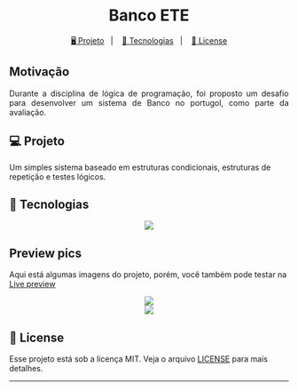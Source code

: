 <h1 align="center">
  Banco ETE
</h1>

<p align="center">
  <a href="#-projeto">🖥️ Projeto</a>&nbsp;&nbsp;&nbsp;|&nbsp;&nbsp;&nbsp;
  <a href="#-tecnologias">🚀 Tecnologias</a>&nbsp;&nbsp;&nbsp;|&nbsp;&nbsp;&nbsp;
  <a href="#-license">📝 License</a>
</p>

## Motivação

<p align="justify">Durante a disciplina de lógica de programação, foi proposto um desafio para desenvolver um sistema de Banco no portugol, como parte da avaliação.</p>

## 💻 Projeto

Um simples sistema baseado em estruturas condicionais, estruturas de repetição e testes lógicos. 

## 🚀 Tecnologias

<p align="center">
  <img src="https://img.shields.io/badge/-Portugol-121e24?logo=CodeSandBox&logoColor=ffc200" />
</p>

## Preview pics

<p>Aqui está algumas imagens do projeto, porém, você também pode testar na <a href="https://custom-pokedex.vercel.app/" target="_blank">Live preview</a></p>

 <div align="center">
 <img src="https://github.com/Maycomwill/BancoETE/blob/master/Prints/1.jpg?raw=true" width: 700px/>
 </div>

 <div align="center">
 <img src="https://github.com/Maycomwill/BancoETE/blob/master/Prints/2.jpg?raw=true" width: 700px/>
 </div>

## 📝 License

Esse projeto está sob a licença MIT. Veja o arquivo [LICENSE](LICENSE) para mais detalhes.

---
